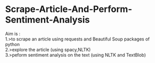 # Scrape-Article-And-Perform-Sentiment-Analysis
Aim is :</br>
1.>to scrape an article using requests and Beautiful Soup packages of python</br>
2.>explore the article (using spacy,NLTK)</br>
3.>peform sentiment analysis on the text (using NLTK and TextBlob)</br>

